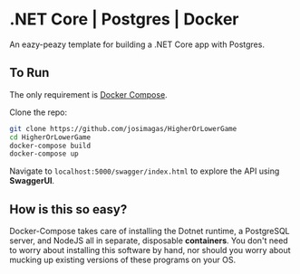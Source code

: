 # .NET Core | Postgres | Docker 

An eazy-peazy template for building a .NET Core app with Postgres.

## To Run

The only requirement is [Docker Compose](https://docs.docker.com/compose/).

Clone the repo:

```bash
git clone https://github.com/josimagas/HigherOrLowerGame
cd HigherOrLowerGame
docker-compose build
docker-compose up
```

Navigate to `localhost:5000/swagger/index.html` to explore the API using **SwaggerUI**.



## How is this so easy?

Docker-Compose takes care of installing the Dotnet runtime, a PostgreSQL server, and NodeJS all in separate, disposable **containers**. 
You don't need to worry about installing this software by hand, nor should you worry about mucking up existing versions of these programs on your OS.
